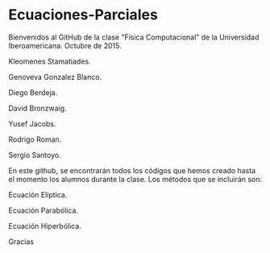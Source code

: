 # Ecuaciones-Parciales

Bienvenidos al GitHub de la clase "Física Computacional" de la Universidad Iberoamericana. Octubre de 2015.

Kleomenes Stamatiades.

Genoveva Gonzalez Blanco. 

Diego Berdeja.

David Bronzwaig. 

Yusef Jacobs.

Rodrigo Roman. 

Sergio Santoyo.




En este github, se encontrarán todos los códigos que hemos creado hasta el momento los alumnos durante la clase. Los métodos que se incluirán son:

Ecuación Eliptica.

Ecuación Parabólica.

Ecuación Hiperbólica.




Gracias
